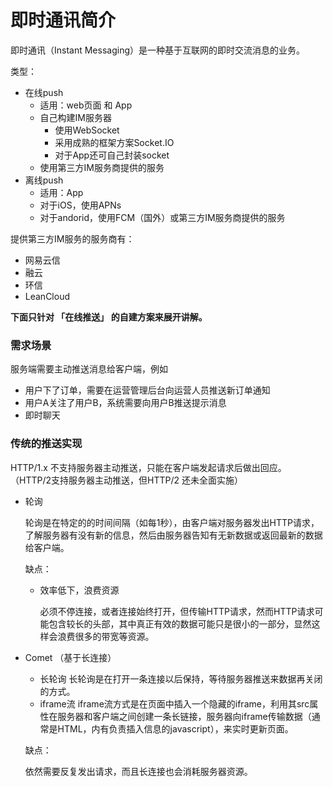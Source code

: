 # 即时通讯简介

即时通讯（Instant Messaging）是一种基于互联网的即时交流消息的业务。

类型：

- 在线push
    - 适用：web页面 和 App
    - 自己构建IM服务器
        - 使用WebSocket
        - 采用成熟的框架方案Socket.IO
        - 对于App还可自己封装socket
    - 使用第三方IM服务商提供的服务
- 离线push
    - 适用：App
    - 对于iOS，使用APNs
    - 对于andorid，使用FCM（国外）或第三方IM服务商提供的服务

提供第三方IM服务的服务商有：

- 网易云信
- 融云
- 环信
- LeanCloud

**下面只针对 「在线推送」 的自建方案来展开讲解。**

### 需求场景

服务端需要主动推送消息给客户端，例如

- 用户下了订单，需要在运营管理后台向运营人员推送新订单通知
- 用户A关注了用户B，系统需要向用户B推送提示消息
- 即时聊天

### 传统的推送实现

HTTP/1.x 不支持服务器主动推送，只能在客户端发起请求后做出回应。 （HTTP/2支持服务器主动推送，但HTTP/2 还未全面实施）

- 轮询

    轮询是在特定的的时间间隔（如每1秒），由客户端对服务器发出HTTP请求，了解服务器有没有新的信息，然后由服务器告知有无新数据或返回最新的数据给客户端。

    缺点：

    - 效率低下，浪费资源

        必须不停连接，或者连接始终打开，但传输HTTP请求，然而HTTP请求可能包含较长的头部，其中真正有效的数据可能只是很小的一部分，显然这样会浪费很多的带宽等资源。

- Comet （基于长连接）

    - 长轮询
        长轮询是在打开一条连接以后保持，等待服务器推送来数据再关闭的方式。
    - iframe流
        iframe流方式是在页面中插入一个隐藏的iframe，利用其src属性在服务器和客户端之间创建一条长链接，服务器向iframe传输数据（通常是HTML，内有负责插入信息的javascript），来实时更新页面。

    缺点：

    依然需要反复发出请求，而且长连接也会消耗服务器资源。